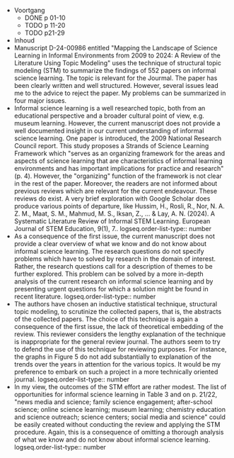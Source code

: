 - Voortgang
	- DONE p 01-10
	- TODO p 11-20
	- TODO p21-29
- Inhoud
- Manuscript D-24-00986 entitled "Mapping the Landscape of Science Learning in Informal Environments from 2009 to 2024: A Review of the Literature Using Topic Modeling" uses the technique of structural topic modeling (STM) to summarize the findings of 552 papers on informal science learning. The topic is relevant for the Jourmal. The paper has been clearly written and well structured. However, several issues lead me to the advice to reject the paper. My problems can be summarized in four major issues.
- Informal science learning is a well researched topic, both from an educational perspective and a broader cultural point of view, e.g. museum learning. However, the current manuscript does not provide a well documented insight in our current  understanding of informal science learning. One paper is introduced, the 2009 National Research Council report. This study proposes a Strands of Science Learning Framework which "serves as an organizing framework for the areas and aspects of science learning that are characteristics of informal learning environments and has important implications for practice and research" (p. 4). However, the "organizing" function of the framework is not clear in the rest of the paper. Moreover, the readers are not informed about previous reviews which are relevant for the current endeavour. These reviews do exist. A very brief exploration with Google Scholar does produce various points of departure, like Hussim, H., Rosli, R., Nor, N. A. Z. M., Maat, S. M., Mahmud, M. S., Iksan, Z., ... & Lay, A. N. (2024). A Systematic Literature Review of Informal STEM Learning. European Journal of STEM Education, 9(1), 7..
  logseq.order-list-type:: number
- As a consequence of the first issue, the current manuscript does not provide a clear overview of what we know and do not know about informal science learning. The research questions do not specify problems which have to solved by research in the domain of interest. Rather, the research questions call for a description of themes to be further explored. This problem can be solved by a more in-depth analysis of the current research on informal science learning and by presenting urgent questions for which a solution might be found in recent literature.
  logseq.order-list-type:: number
- The authors have chosen an inductive statistical technique, structural topic modeling, to scrutinize the collected papers, that is, the abstracts of the collected papers. The choice of this technique is again a consequence of the first issue, the lack of theoretical embedding of the review. This reviewer considers the lengthy explanation of the technique is inappropriate for the general review journal. The authors seem to try to defend the use of this technique for reviewing purposes. For instance, the graphs in Figure 5 do not add substantially to explanation of the trends over the years in attention for the various topics. It would be my preference to embark on such a project in a more technically oriented journal.
  logseq.order-list-type:: number
- In my view, the outcomes of the STM effort are rather modest. The list of opportunities for informal science learning in Table 3 and on p. 21/22, "news media and science; family science engagement; after-school science; online science learning; museum learning; chemistry education and science outreach; science centers; social media and science" could be easily created without conducting the review and applying the STM procedure. Again, this is a consequence of omitting a thorough analysis of what we know and do not know about informal science learning.
  logseq.order-list-type:: number